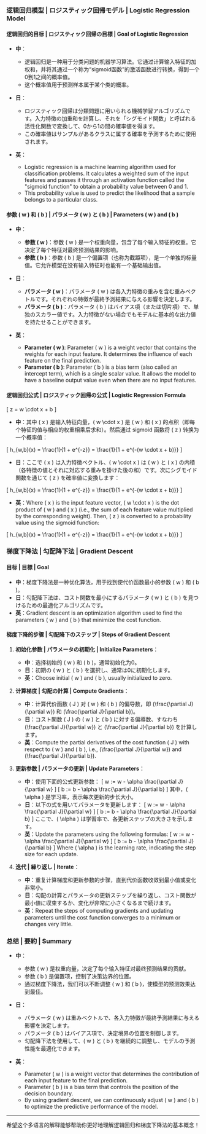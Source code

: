 ### 逻辑回归模型 | ロジスティック回帰モデル | Logistic Regression Model

#### 逻辑回归的目标 | ロジスティック回帰の目標 | Goal of Logistic Regression

- **中**：
  - 逻辑回归是一种用于分类问题的机器学习算法。它通过计算输入特征的加权和，并将其通过一个称为“sigmoid函数”的激活函数进行转换，得到一个0到1之间的概率值。
  - 这个概率值用于预测样本属于某个类的概率。

- **日**：
  - ロジスティック回帰は分類問題に用いられる機械学習アルゴリズムです。入力特徴の加重和を計算し、それを「シグモイド関数」と呼ばれる活性化関数で変換して、0から1の間の確率値を得ます。
  - この確率値はサンプルがあるクラスに属する確率を予測するために使用されます。

- **英**：
  - Logistic regression is a machine learning algorithm used for classification problems. It calculates a weighted sum of the input features and passes it through an activation function called the "sigmoid function" to obtain a probability value between 0 and 1.
  - This probability value is used to predict the likelihood that a sample belongs to a particular class.

#### 参数 \( w \) 和 \( b \) | パラメータ \( w \) と \( b \) | Parameters \( w \) and \( b \)

- **中**：
  - **参数 \( w \)**：参数 \( w \) 是一个权重向量，包含了每个输入特征的权重。它决定了每个特征对最终预测结果的影响。
  - **参数 \( b \)**：参数 \( b \) 是一个偏置项（也称为截距项），是一个单独的标量值。它允许模型在没有输入特征时也能有一个基础输出值。

- **日**：
  - **パラメータ \( w \)**：パラメータ \( w \) は各入力特徴の重みを含む重みベクトルです。それぞれの特徴が最終予測結果に与える影響を決定します。
  - **パラメータ \( b \)**：パラメータ \( b \) はバイアス項（または切片項）で、単独のスカラー値です。入力特徴がない場合でもモデルに基本的な出力値を持たせることができます。

- **英**：
  - **Parameter \( w \)**: Parameter \( w \) is a weight vector that contains the weights for each input feature. It determines the influence of each feature on the final prediction.
  - **Parameter \( b \)**: Parameter \( b \) is a bias term (also called an intercept term), which is a single scalar value. It allows the model to have a baseline output value even when there are no input features.

#### 逻辑回归公式 | ロジスティック回帰の公式 | Logistic Regression Formula

\[
z = w \cdot x + b
\]

- **中**：其中 \( x \) 是输入特征向量，\( w \cdot x \) 是 \( w \) 和 \( x \) 的点积（即每个特征的值与相应的权重相乘后求和）。然后通过 sigmoid 函数将 \( z \) 转换为一个概率值：

\[
h_{w,b}(x) = \frac{1}{1 + e^{-z}} = \frac{1}{1 + e^{-(w \cdot x + b)}}
\]

- **日**：ここで \( x \) は入力特徴ベクトル、\( w \cdot x \) は \( w \) と \( x \) の内積（各特徴の値とそれに対応する重みを掛けた後の和）です。次にシグモイド関数を通じて \( z \) を確率値に変換します：

\[
h_{w,b}(x) = \frac{1}{1 + e^{-z}} = \frac{1}{1 + e^{-(w \cdot x + b)}}
\]

- **英**：Where \( x \) is the input feature vector, \( w \cdot x \) is the dot product of \( w \) and \( x \) (i.e., the sum of each feature value multiplied by the corresponding weight). Then, \( z \) is converted to a probability value using the sigmoid function:

\[
h_{w,b}(x) = \frac{1}{1 + e^{-z}} = \frac{1}{1 + e^{-(w \cdot x + b)}}
\]

### 梯度下降法 | 勾配降下法 | Gradient Descent

#### 目标 | 目標 | Goal

- **中**：梯度下降法是一种优化算法，用于找到使代价函数最小的参数 \( w \) 和 \( b \)。
- **日**：勾配降下法は、コスト関数を最小にするパラメータ \( w \) と \( b \) を見つけるための最適化アルゴリズムです。
- **英**：Gradient descent is an optimization algorithm used to find the parameters \( w \) and \( b \) that minimize the cost function.

#### 梯度下降的步骤 | 勾配降下のステップ | Steps of Gradient Descent

1. **初始化参数 | パラメータの初期化 | Initialize Parameters**：
   - **中**：选择初始的 \( w \) 和 \( b \)，通常初始化为0。
   - **日**：初期の \( w \) と \( b \) を選択し、通常は0に初期化します。
   - **英**：Choose initial \( w \) and \( b \), usually initialized to zero.

2. **计算梯度 | 勾配の計算 | Compute Gradients**：
   - **中**：计算代价函数 \( J \) 对 \( w \) 和 \( b \) 的偏导数，即 \(\frac{\partial J}{\partial w}\) 和 \(\frac{\partial J}{\partial b}\)。
   - **日**：コスト関数 \( J \) の \( w \) と \( b \) に対する偏導数、すなわち \(\frac{\partial J}{\partial w}\) と \(\frac{\partial J}{\partial b}\) を計算します。
   - **英**：Compute the partial derivatives of the cost function \( J \) with respect to \( w \) and \( b \), i.e., \(\frac{\partial J}{\partial w}\) and \(\frac{\partial J}{\partial b}\).

3. **更新参数 | パラメータの更新 | Update Parameters**：
   - **中**：使用下面的公式更新参数：
     \[
     w := w - \alpha \frac{\partial J}{\partial w}
     \]
     \[
     b := b - \alpha \frac{\partial J}{\partial b}
     \]
     其中，\( \alpha \) 是学习率，表示每次更新的步长大小。
   - **日**：以下の式を用いてパラメータを更新します：
     \[
     w := w - \alpha \frac{\partial J}{\partial w}
     \]
     \[
     b := b - \alpha \frac{\partial J}{\partial b}
     \]
     ここで、\( \alpha \) は学習率で、各更新ステップの大きさを示します。
   - **英**：Update the parameters using the following formulas:
     \[
     w := w - \alpha \frac{\partial J}{\partial w}
     \]
     \[
     b := b - \alpha \frac{\partial J}{\partial b}
     \]
     Where \( \alpha \) is the learning rate, indicating the step size for each update.

4. **迭代 | 繰り返し | Iterate**：
   - **中**：重复计算梯度和更新参数的步骤，直到代价函数收敛到最小值或变化非常小。
   - **日**：勾配の計算とパラメータの更新ステップを繰り返し、コスト関数が最小値に収束するか、変化が非常に小さくなるまで続けます。
   - **英**：Repeat the steps of computing gradients and updating parameters until the cost function converges to a minimum or changes very little.

### 总结 | 要約 | Summary

- **中**：
  - 参数 \( w \) 是权重向量，决定了每个输入特征对最终预测结果的贡献。
  - 参数 \( b \) 是偏置项，控制了决策边界的位置。
  - 通过梯度下降法，我们可以不断调整 \( w \) 和 \( b \)，使模型的预测效果达到最佳。

- **日**：
  - パラメータ \( w \) は重みベクトルで、各入力特徴が最終予測結果に与える影響を決定します。
  - パラメータ \( b \) はバイアス項で、決定境界の位置を制御します。
  - 勾配降下法を使用して、\( w \) と \( b \) を継続的に調整し、モデルの予測性能を最適化できます。

- **英**：
  - Parameter \( w \) is a weight vector that determines the contribution of each input feature to the final prediction.
  - Parameter \( b \) is a bias term that controls the position of the decision boundary.
  - By using gradient descent, we can continuously adjust \( w \) and \( b \) to optimize the predictive performance of the model.

---

希望这个多语言的解释能够帮助你更好地理解逻辑回归和梯度下降法的基本概念！